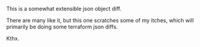 This is a somewhat extensible json object diff.

There are many like it, but this one scratches some of my
itches, which will primarily be doing some terraform
json diffs.

Kthx.
